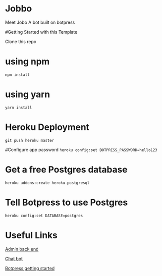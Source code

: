 # Jobbo

Meet Jobo A bot built on botpress


#Getting Started with this Template

Clone this repo


# using npm
```npm install```

# using yarn
```yarn install```

# Heroku Deployment
```git push heroku master```


#Configure app password 
```heroku config:set BOTPRESS_PASSWORD=hello123```

# Get a free Postgres database
```heroku addons:create heroku-postgresql```

# Tell Botpress to use Postgres
```heroku config:set DATABASE=postgres```

# Useful Links

[Admin back end](https://localhost:3000/)

[Chat bot](https://localhost:3000/lite/?m=platform-webchat&v=fullscreen)

[Botpress getting started](https://botpress.io/getting-started)